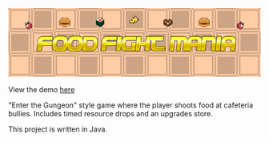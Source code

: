 ![Food Fight Mania](foodfight_banner.png)

View the demo [here](https://drive.google.com/file/d/15qqMsGJtpabSc_8phgv9qdpybJicN7nm/view?usp=sharing)

"Enter the Gungeon" style game where the player shoots food at cafeteria bullies. Includes timed resource drops and an upgrades store.

This project is written in Java.
